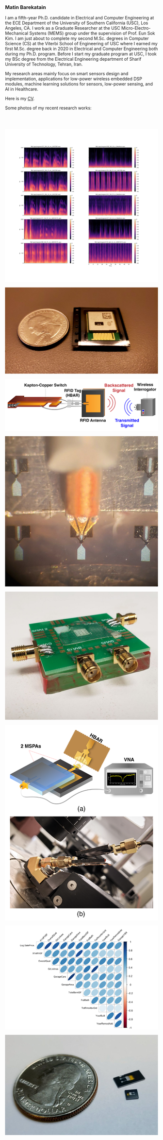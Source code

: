 






### Matin Barekatain

<!--
**matinak95/matinak95** is a ✨ _special_ ✨ repository because its `README.md` (this file) appears on your GitHub profile.

Here are some ideas to get you started:

- 🔭 I’m currently working on ...
- 🌱 I’m currently learning ...
- 👯 I’m looking to collaborate on ...
- 🤔 I’m looking for help with ...
- 💬 Ask me about ...
- 📫 How to reach me: ...
- 😄 Pronouns: ...
- ⚡ Fun fact: ...
-->


I am a fifth-year Ph.D. candidate in Electrical and Computer Engineering at the ECE Department of the University of Southern California (USC), Los Angeles, CA. 
I work as a Graduate Researcher at the USC Micro-Electro-Mechanical Systems (MEMS) group under the supervision of Prof. Eun Sok Kim. I am just about to complete my second M.Sc. degrees in Computer Science (CS) at the Viterbi School of Engineering of USC where I earned my first M.Sc. degree back in 2020 in Electrical and Computer Engineering both during my Ph.D. program. Before I start my graduate program at USC, I took my BSc degree from the Electrical Engineering department of Sharif University of Technology, Tehran, Iran.

My research areas mainly focus on smart sensors design and implementation, applications for low-power wireless embedded DSP modules, machine learning solutions for sensors, low-power sensing, and AI in Healthcare.

Here is my [CV](Matin_Barekatain_CV.pdf).

Some photos of my recent research works:

<br/><br/>

![Lung Sound Wheezes](melSpec_pos_vs_neg_2022-03-10_18_44_01.348300_dpi300.png)

![BLE_Chipset](Cypress.jpg)

![Tamperdetection](Wireless.png)


![HBAR](HBAR.jpg)


![wirebond](wire-bond.jpg)


![MSPA](wireless_Setup.png)


![R_Plot](R_Plot.png)

![VEC](VEC.jpg)


